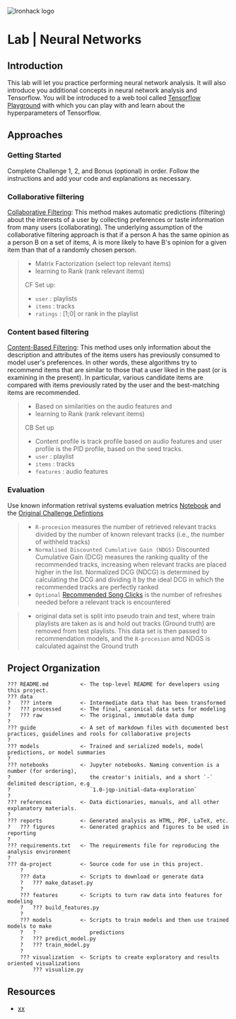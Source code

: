 ![Ironhack logo](https://i.imgur.com/1QgrNNw.png)

# Lab | Neural Networks

## Introduction

This lab will let you practice performing neural network analysis. It will also introduce you additional concepts in neural network analysis and Tensorflow. You will be introduced to a web tool called [Tensorflow Playground](http://playground.tensorflow.org) with which you can play with and learn about the hyperparameters of Tensorflow.

## Approaches

### Getting Started

Complete Challenge 1, 2, and Bonus (optional) in order. Follow the instructions and add your code and explanations as necessary.

### Collaborative filtering 
[Collaborative Filtering](https://en.wikipedia.org/wiki/Collaborative_filtering): This method makes automatic predictions (filtering) about the interests of a user by collecting preferences or taste information from many users (collaborating). The underlying assumption of the collaborative filtering approach is that if a person A has the same opinion as a person B on a set of items, A is more likely to have B's opinion for a given item than that of a randomly chosen person.
> - Matrix Factorization (select top relevant items)
> - learning to Rank (rank relevant items)
>
> CF Set up:
> - `user` : playlists
> - `items` : tracks
> - `ratings` : [1;0] or rank in the playlist

### Content based filtering
[Content-Based Filtering](http://recommender-systems.org/content-based-filtering/): This method uses only information about the description and attributes of the items users has previously consumed to model user's preferences. In other words, these algorithms try to recommend items that are similar to those that a user liked in the past (or is examining in the present). In particular, various candidate items are compared with items previously rated by the user and the best-matching items are recommended.

> - Based on similarities on the audio features and  
> - learning to Rank (rank relevant items)
>
> CB Set up
> - Content profile is track profile based on audio features and user profile is the PID profile, based on the seed tracks.
> - `user` : playlist
> - `items` : tracks
> - `features` : audio features


### Evaluation
Use known information retrival systems evaluation metrics
[Notebook](https://github.com/IrynaHorova/dataV2-labs/blob/master/module-3/RecSys-Spotify-Million-Playlists/modeling-notebooks/evaluation-NDCG-R-Precision.ipynb) and the [Original Challenge Defintions](https://www.aicrowd.com/challenges/spotify-million-playlist-dataset-challenge#evaluation)

> - `R-procesion`  measures the number of retrieved relevant tracks divided by the number of known relevant tracks (i.e., the number of withheld tracks)
> - `Normalised Discounted Cumulative Gain (NDGS)`  Discounted Cumulative Gain (DCG) measures the ranking quality of the recommended tracks, increasing when relevant tracks are placed higher in the list. Normalized DCG (NDCG) is determined by calculating the DCG and dividing it by the ideal DCG in which the recommended tracks are perfectly ranked
> - `Optional` [Recommended Song Clicks](https://www.aicrowd.com/challenges/spotify-million-playlist-dataset-challenge#evaluation) is the number of refreshes needed before a relevant track is encountered

> - original data set is split into pseudo train and test, where train playlists are taken as is and hold out tracks (Ground truth) are removed from test playlists. This data set is then passed to recommendation models, and the `R-procesion` amd NDGS is calculated against the Ground truth

## Project Organization

    ??? README.md          <- The top-level README for developers using this project.
    ??? data
    ?   ??? interm         <- Intermediate data that has been transformed
    ?   ??? processed      <- The final, canonical data sets for modeling
    ?   ??? raw            <- The original, immutable data dump
    ?
    ??? guide              <- A set of markdown files with documented best practices, guidelines and rools for collaborative projects
    ?
    ??? models             <- Trained and serialized models, model predictions, or model summaries
    ?
    ??? notebooks          <- Jupyter notebooks. Naming convention is a number (for ordering),
    ?                         the creator's initials, and a short `-` delimited description, e.g
    ?                         `1.0-jqp-initial-data-exploration`
    ?
    ??? references         <- Data dictionaries, manuals, and all other explanatory materials.
    ?
    ??? reports            <- Generated analysis as HTML, PDF, LaTeX, etc.
    ?   ??? figures        <- Generated graphics and figures to be used in reporting
    ?
    ??? requirements.txt   <- The requirements file for reproducing the analysis environment
    ?
    ??? da-project         <- Source code for use in this project.
        ?
        ??? data           <- Scripts to download or generate data
        ?   ??? make_dataset.py
        ?
        ??? features       <- Scripts to turn raw data into features for modeling
        ?   ??? build_features.py
        ?
        ??? models         <- Scripts to train models and then use trained models to make
        ?   ?                 predictions
        ?   ??? predict_model.py
        ?   ??? train_model.py
        ?
        ??? visualization  <- Scripts to create exploratory and results oriented visualizations
            ??? visualize.py


## Resources

* [xx](https://xx)





